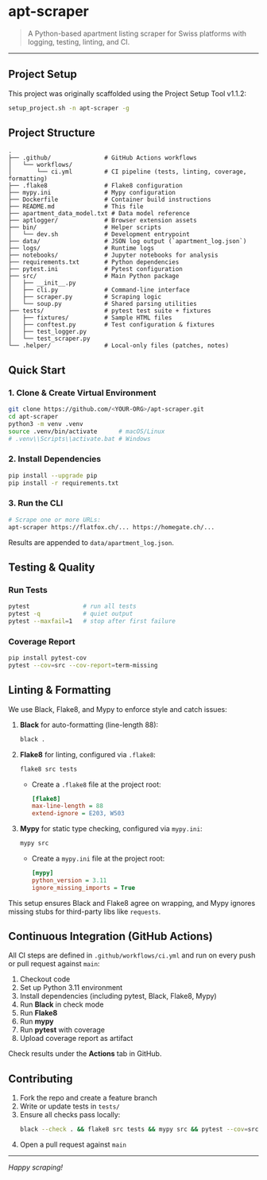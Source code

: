 # apt-scraper

> A Python-based apartment listing scraper for Swiss platforms with logging, testing, linting, and CI.


---

## Project Setup

This project was originally scaffolded using the Project Setup Tool v1.1.2:

```bash
setup_project.sh -n apt-scraper -g
```

## Project Structure

```text
.
├── .github/               # GitHub Actions workflows
│   └── workflows/
│       └── ci.yml         # CI pipeline (tests, linting, coverage, formatting)
├── .flake8                # Flake8 configuration
├── mypy.ini               # Mypy configuration
├── Dockerfile             # Container build instructions
├── README.md              # This file
├── apartment_data_model.txt # Data model reference
├── aptlogger/             # Browser extension assets
├── bin/                   # Helper scripts
│   └── dev.sh             # Development entrypoint
├── data/                  # JSON log output (`apartment_log.json`)
├── logs/                  # Runtime logs
├── notebooks/             # Jupyter notebooks for analysis
├── requirements.txt       # Python dependencies
├── pytest.ini             # Pytest configuration
├── src/                   # Main Python package
│   ├── __init__.py
│   ├── cli.py             # Command-line interface
│   ├── scraper.py         # Scraping logic
│   └── soup.py            # Shared parsing utilities
├── tests/                 # pytest test suite + fixtures
│   ├── fixtures/          # Sample HTML files
│   ├── conftest.py        # Test configuration & fixtures
│   ├── test_logger.py
│   └── test_scraper.py
└── .helper/               # Local-only files (patches, notes)
```

## Quick Start

### 1. Clone & Create Virtual Environment

```bash
git clone https://github.com/<YOUR-ORG>/apt-scraper.git
cd apt-scraper
python3 -m venv .venv
source .venv/bin/activate      # macOS/Linux
# .venv\\Scripts\\activate.bat # Windows
```

### 2. Install Dependencies

```bash
pip install --upgrade pip
pip install -r requirements.txt
```

### 3. Run the CLI

```bash
# Scrape one or more URLs:
apt-scraper https://flatfox.ch/... https://homegate.ch/...
```

Results are appended to `data/apartment_log.json`.

## Testing & Quality

### Run Tests

```bash
pytest               # run all tests
pytest -q            # quiet output
pytest --maxfail=1   # stop after first failure
```

### Coverage Report

```bash
pip install pytest-cov
pytest --cov=src --cov-report=term-missing
```

## Linting & Formatting

We use Black, Flake8, and Mypy to enforce style and catch issues:

1. **Black** for auto-formatting (line-length 88):
   ```bash
   black .
   ```
2. **Flake8** for linting, configured via `.flake8`:
   ```bash
   flake8 src tests
   ```
   - Create a `.flake8` file at the project root:
     ```ini
     [flake8]
     max-line-length = 88
     extend-ignore = E203, W503
     ```
3. **Mypy** for static type checking, configured via `mypy.ini`:
   ```bash
   mypy src
   ```
   - Create a `mypy.ini` file at the project root:
     ```ini
     [mypy]
     python_version = 3.11
     ignore_missing_imports = True
     ```

This setup ensures Black and Flake8 agree on wrapping, and Mypy ignores missing stubs for third-party libs like `requests`.

## Continuous Integration (GitHub Actions)

All CI steps are defined in `.github/workflows/ci.yml` and run on every push or pull request against `main`:

1. Checkout code
2. Set up Python 3.11 environment
3. Install dependencies (including pytest, Black, Flake8, Mypy)
4. Run **Black** in check mode
5. Run **Flake8**
6. Run **mypy**
7. Run **pytest** with coverage
8. Upload coverage report as artifact

Check results under the **Actions** tab in GitHub.

## Contributing

1. Fork the repo and create a feature branch
2. Write or update tests in `tests/`
3. Ensure all checks pass locally:
   ```bash
   black --check . && flake8 src tests && mypy src && pytest --cov=src
   ```
4. Open a pull request against `main`

---

*Happy scraping!*

